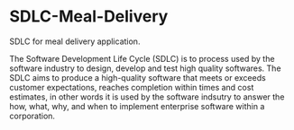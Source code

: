 # SDLC-Meal-Delivery
SDLC for meal delivery application.

The Software Development Life Cycle (SDLC) is to process used by the software industry to design, develop and test high quality softwares. The SDLC aims to produce a high-quality software that meets or exceeds customer expectations, reaches completion within times and cost estimates, in other words it is used by the software indsutry to answer the how, what, why, and when to implement enterprise software within a corporation.
